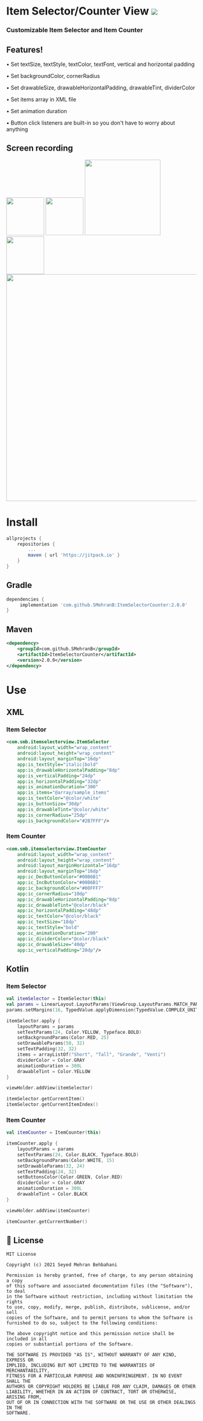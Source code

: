
# Item Selector/Counter View [![](https://jitpack.io/v/SMehranB/ItemSelectorCounter.svg)](https://jitpack.io/#SMehranB/ItemSelectorCounter)

### Customizable Item Selector and Item Counter
 
## Features!

 •	 Set textSize, textStyle, textColor, textFont, vertical and horizontal padding
 
 •	 Set backgroundColor, cornerRadius
 
 •	 Set drawableSize, drawableHorizontalPadding, drawableTint, dividerColor
 
 •	 Set items array in XML file
 
 •   Set animation duration
 
 •   Button click listeners are built-in so you don't have to worry about anything
 

## Screen recording
 <img src="./screen_recording3.gif" height="100"> <img src="./screen_recording1.gif" height="100">
 <img src="./screen_recording4.gif" height="200"> <img src="./screen_recording2.gif" height="100">
 <img src="./screen_recording.gif" height="600">
 
# Install
```groovy
allprojects {
	repositories {
		...
		maven { url 'https://jitpack.io' }
	}
}
```
## Gradle

```groovy
dependencies {
	 implementation 'com.github.SMehranB:ItemSelectorCounter:2.0.0'
}
```

## Maven
```xml
<dependency>
	<groupId>com.github.SMehranB</groupId>
	<artifactId>ItemSelectorCounter</artifactId>
	<version>2.0.0</version>
</dependency>
 ```
# Use
 
## XML

### Item Selector
```xml
<com.smb.itemselectorview.ItemSelector
    android:layout_width="wrap_content"
    android:layout_height="wrap_content"
    android:layout_marginTop="16dp"
    app:is_textStyle="italic|bold"
    app:is_drawableHorizontalPadding="8dp"
    app:is_verticalPadding="24dp"
    app:is_horizontalPadding="32dp"
    app:is_animationDuration="300"
    app:is_items="@array/sample_items"
    app:is_textColor="@color/white"
    app:is_buttonSize="30dp"
    app:is_drawableTint="@color/white"
    app:is_cornerRadius="25dp"
    app:is_backgroundColor="#2B7FFF"/>
 ```

### Item Counter
```xml
<com.smb.itemselectorview.ItemCounter
    android:layout_width="wrap_content"
    android:layout_height="wrap_content"
    android:layout_marginHorizontal="16dp"
    android:layout_marginTop="16dp"
    app:ic_DecButtonColor="#00B6B1"
    app:ic_IncButtonColor="#00B6B1"
    app:ic_backgroundColor="#00FFF7"
    app:ic_cornerRadius="10dp"
    app:ic_drawableHorizontalPadding="8dp"
    app:ic_drawableTint="@color/black"
    app:ic_horizontalPadding="48dp"
    app:ic_textColor="@color/black"
    app:ic_textSize="18dp"
    app:ic_textStyle="bold"
    app:ic_animationDuration="200"
    app:ic_dividerColor="@color/black"
    app:ic_drawableSize="40dp"
    app:ic_verticalPadding="20dp"/>
```

## Kotlin

### Item Selector
```kotlin
val itemSelector = ItemSelector(this)
val params = LinearLayout.LayoutParams(ViewGroup.LayoutParams.MATCH_PARENT, ViewGroup.LayoutParams.WRAP_CONTENT)
params.setMargins(16, TypedValue.applyDimension(TypedValue.COMPLEX_UNIT_DIP, 16f, resources.displayMetrics).toInt(), 16 ,0)

itemSelector.apply {
    layoutParams = params
    setTextParams(24, Color.YELLOW, Typeface.BOLD)
    setBackgroundParams(Color.RED, 25)
    setDrawableParams(50, 32)
    setTextPadding(32, 32)
    items = arrayListOf("Short", "Tall", "Grande", "Venti")
    dividerColor = Color.GRAY
    animationDuration = 300L
    drawableTint = Color.YELLOW
}

viewHolder.addView(itemSelector)
```
```kotlin
itemSelector.getCurrentItem()
itemSelector.getCurrentItemIndex()
```

### Item Counter
```kotlin
val itemCounter = ItemCounter(this)

itemCounter.apply {
    layoutParams = params
    setTextParams(24, Color.BLACK, Typeface.BOLD)
    setBackgroundParams(Color.WHITE, 15)
    setDrawableParams(32, 24)
    setTextPadding(24, 32)
    setButtonsColor(Color.GREEN, Color.RED)
    dividerColor = Color.GRAY
    animationDuration = 300L
    drawableTint = Color.BLACK
}

viewHolder.addView(itemCounter)
```
```kotlin
itemCounter.getCurrentNumber()
```

## 📄 License
```text
MIT License

Copyright (c) 2021 Seyed Mehran Behbahani

Permission is hereby granted, free of charge, to any person obtaining a copy
of this software and associated documentation files (the "Software"), to deal
in the Software without restriction, including without limitation the rights
to use, copy, modify, merge, publish, distribute, sublicense, and/or sell
copies of the Software, and to permit persons to whom the Software is
furnished to do so, subject to the following conditions:

The above copyright notice and this permission notice shall be included in all
copies or substantial portions of the Software.

THE SOFTWARE IS PROVIDED "AS IS", WITHOUT WARRANTY OF ANY KIND, EXPRESS OR
IMPLIED, INCLUDING BUT NOT LIMITED TO THE WARRANTIES OF MERCHANTABILITY,
FITNESS FOR A PARTICULAR PURPOSE AND NONINFRINGEMENT. IN NO EVENT SHALL THE
AUTHORS OR COPYRIGHT HOLDERS BE LIABLE FOR ANY CLAIM, DAMAGES OR OTHER
LIABILITY, WHETHER IN AN ACTION OF CONTRACT, TORT OR OTHERWISE, ARISING FROM,
OUT OF OR IN CONNECTION WITH THE SOFTWARE OR THE USE OR OTHER DEALINGS IN THE
SOFTWARE.
```
